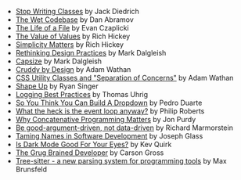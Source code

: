 - [Stop Writing Classes](https://www.youtube.com/watch?v=o9pEzgHorH0) by Jack Diedrich
- [The Wet Codebase](https://www.deconstructconf.com/2019/dan-abramov-the-wet-codebase) by Dan Abramov
- [The Life of a File](https://www.youtube.com/watch?v=XpDsk374LDE) by Evan Czaplicki
- [The Value of Values](https://www.youtube.com/watch?v=-6BsiVyC1kM) by Rich Hickey
- [Simplicity Matters](https://www.youtube.com/watch?v=rI8tNMsozo0) by Rich Hickey
- [Rethinking Design Practices](https://www.youtube.com/watch?v=xxbc3wAztl0) by Mark Dalgleish
- [Capsize](https://seek-oss.github.io/capsize/) by Mark Dalgleish
- [Cruddy by Design](https://www.youtube.com/watch?v=MF0jFKvS4SI) by Adam Wathan
- [CSS Utility Classes and "Separation of Concerns"](https://adamwathan.me/css-utility-classes-and-separation-of-concerns/) by Adam Wathan
- [Shape Up](https://basecamp.com/shapeup) by Ryan Singer
- [Logging Best Practices](https://tuhrig.de/my-logging-best-practices/) by Thomas Uhrig
- [So You Think You Can Build A Dropdown](https://www.youtube.com/watch?v=pcMYcjtWwVI) by Pedro Duarte
- [What the heck is the event loop anyway?](https://www.youtube.com/watch?v=8aGhZQkoFbQ) by Philip Roberts
- [Why Concatenative Programming Matters](http://evincarofautumn.blogspot.com/2012/02/why-concatenative-programming-matters.html) by Jon Purdy
- [Be good-argument-driven, not data-driven](http://twitchard.github.io/posts/2022-08-26-metrics-schmetrics.html) by Richard Marmorstein
- [Taming Names in Software Development](https://www.simplethread.com/taming-names-in-software-development/) by Joseph Glass
- [Is Dark Mode Good For Your Eyes?](https://kevquirk.com/is-dark-mode-such-a-good-idea/) by Kev Quirk
- [The Grug Brained Developer](https://grugbrain.dev/) by Carson Gross
- [Tree-sitter - a new parsing system for programming tools](https://www.youtube.com/watch?v=Jes3bD6P0To) by Max Brunsfeld
